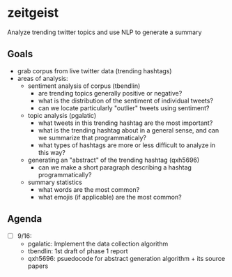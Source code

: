 # zeitgeist
Analyze trending twitter topics and use NLP to generate a summary

## Goals

- grab corpus from live twitter data (trending hashtags)
- areas of analysis:
    - sentiment analysis of corpus (tbendlin)
        - are trending topics generally positive or negative?
        - what is the distribution of the sentiment of individual tweets?
        - can we locate particularly "outlier" tweets using sentiment?
    - topic analysis (pgalatic)
        - what tweets in this trending hashtag are the most important?
        - what is the trending hashtag about in a general sense, and can we summarize that programmaticaly?
        - what types of hashtags are more or less difficult to analyze in this way?
    - generating an "abstract" of the trending hashtag (qxh5696)
        - can we make a short paragraph describing a hashtag programmatically?
    - summary statistics
        - what words are the most common?
        - what emojis (if applicable) are the most common?
        
## Agenda

- [ ] 9/16:
    - pgalatic: Implement the data collection algorithm
    - tbendlin: 1st draft of phase 1 report
    - qxh5696: psuedocode for abstract generation algorithm + its source papers
